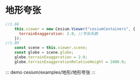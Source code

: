 # 地形夸张

``` js
//1.66
    this.viewer = new Cesium.Viewer("cesiumContainers", {
      terrainExaggeration: 2.0, //夸张系数
    });
//1.89
    const scene = this.viewer.scene;
    const globe = scene.globe;
    globe.terrainExaggeration = 2.0;
    globe.terrainExaggerationRelativeHeight = 2400.0;

```

::: demo
cesium/examples/地形/地形夸张
:::